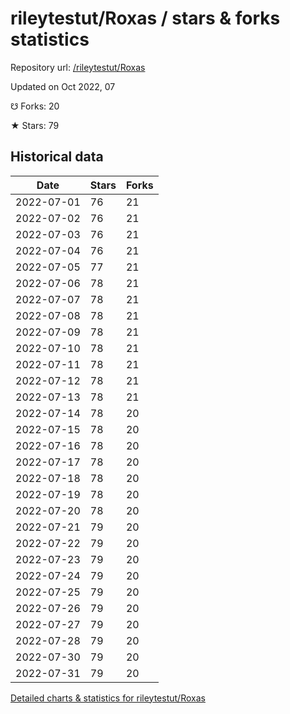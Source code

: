 # rileytestut/Roxas / stars & forks statistics

Repository url: [/rileytestut/Roxas](https://github.com/rileytestut/Roxas)

Updated on Oct 2022, 07

☋ Forks: 20

★ Stars: 79

## Historical data
| Date | Stars | Forks |
|------|-------|-------|
| 2022-07-01 | 76 | 21 | 
| 2022-07-02 | 76 | 21 | 
| 2022-07-03 | 76 | 21 | 
| 2022-07-04 | 76 | 21 | 
| 2022-07-05 | 77 | 21 | 
| 2022-07-06 | 78 | 21 | 
| 2022-07-07 | 78 | 21 | 
| 2022-07-08 | 78 | 21 | 
| 2022-07-09 | 78 | 21 | 
| 2022-07-10 | 78 | 21 | 
| 2022-07-11 | 78 | 21 | 
| 2022-07-12 | 78 | 21 | 
| 2022-07-13 | 78 | 21 | 
| 2022-07-14 | 78 | 20 | 
| 2022-07-15 | 78 | 20 | 
| 2022-07-16 | 78 | 20 | 
| 2022-07-17 | 78 | 20 | 
| 2022-07-18 | 78 | 20 | 
| 2022-07-19 | 78 | 20 | 
| 2022-07-20 | 78 | 20 | 
| 2022-07-21 | 79 | 20 | 
| 2022-07-22 | 79 | 20 | 
| 2022-07-23 | 79 | 20 | 
| 2022-07-24 | 79 | 20 | 
| 2022-07-25 | 79 | 20 | 
| 2022-07-26 | 79 | 20 | 
| 2022-07-27 | 79 | 20 | 
| 2022-07-28 | 79 | 20 | 
| 2022-07-30 | 79 | 20 | 
| 2022-07-31 | 79 | 20 | 


[Detailed charts & statistics for rileytestut/Roxas](https://reviewgithub.com/rep/rileytestut/Roxas)
